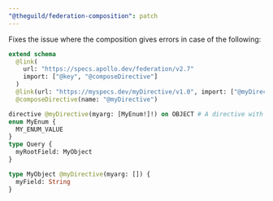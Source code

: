 ```yaml
---
"@theguild/federation-composition": patch
---
```


Fixes the issue where the composition gives errors in case of the following:

```graphql
extend schema
  @link(
    url: "https://specs.apollo.dev/federation/v2.7"
    import: ["@key", "@composeDirective"]
  )
  @link(url: "https://myspecs.dev/myDirective/v1.0", import: ["@myDirective"])
  @composeDirective(name: "@myDirective")

directive @myDirective(myarg: [MyEnum!]!) on OBJECT # A directive with a non-nullable list argument of non-nullable enums
enum MyEnum {
  MY_ENUM_VALUE
}
type Query {
  myRootField: MyObject
}

type MyObject @myDirective(myarg: []) {
  myField: String
}
```
